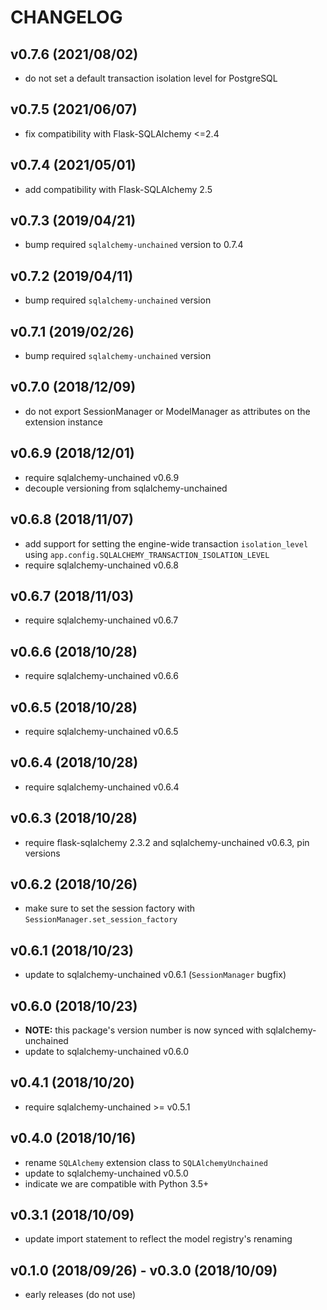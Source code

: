 # CHANGELOG

## v0.7.6 (2021/08/02)

- do not set a default transaction isolation level for PostgreSQL

## v0.7.5 (2021/06/07)

- fix compatibility with Flask-SQLAlchemy <=2.4

## v0.7.4 (2021/05/01)

- add compatibility with Flask-SQLAlchemy 2.5

## v0.7.3 (2019/04/21)

- bump required `sqlalchemy-unchained` version to 0.7.4

## v0.7.2 (2019/04/11)

- bump required `sqlalchemy-unchained` version

## v0.7.1 (2019/02/26)

- bump required `sqlalchemy-unchained` version

## v0.7.0 (2018/12/09)

- do not export SessionManager or ModelManager as attributes on the extension instance

## v0.6.9 (2018/12/01)

- require sqlalchemy-unchained v0.6.9
- decouple versioning from sqlalchemy-unchained

## v0.6.8 (2018/11/07)

- add support for setting the engine-wide transaction `isolation_level` using `app.config.SQLALCHEMY_TRANSACTION_ISOLATION_LEVEL`
- require sqlalchemy-unchained v0.6.8

## v0.6.7 (2018/11/03)

- require sqlalchemy-unchained v0.6.7

## v0.6.6 (2018/10/28)

- require sqlalchemy-unchained v0.6.6

## v0.6.5 (2018/10/28)

- require sqlalchemy-unchained v0.6.5

## v0.6.4 (2018/10/28)

- require sqlalchemy-unchained v0.6.4

## v0.6.3 (2018/10/28)

- require flask-sqlalchemy 2.3.2 and sqlalchemy-unchained v0.6.3, pin versions

## v0.6.2 (2018/10/26)

- make sure to set the session factory with `SessionManager.set_session_factory`

## v0.6.1 (2018/10/23)

- update to sqlalchemy-unchained v0.6.1 (`SessionManager` bugfix)

## v0.6.0 (2018/10/23)

- **NOTE:** this package's version number is now synced with sqlalchemy-unchained
- update to sqlalchemy-unchained v0.6.0

## v0.4.1 (2018/10/20)

- require sqlalchemy-unchained >= v0.5.1

## v0.4.0 (2018/10/16)

- rename `SQLAlchemy` extension class to `SQLAlchemyUnchained`
- update to sqlalchemy-unchained v0.5.0
- indicate we are compatible with Python 3.5+

## v0.3.1 (2018/10/09)

- update import statement to reflect the model registry's renaming

## v0.1.0 (2018/09/26) - v0.3.0 (2018/10/09)

- early releases (do not use)
